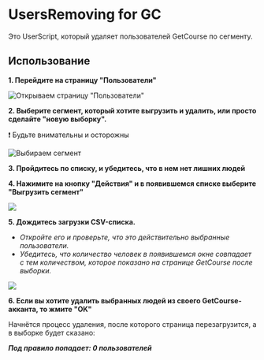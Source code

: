 # UsersRemoving for GC
Это UserScript, который удаляет пользователей GetCourse по сегменту.

## Использование

**1. Перейдите на страницу "Пользователи"**

![Открываем страницу "Пользователи"](https://i.imgur.com/erD9ycv.png)
  

**2. Выберите сегмент, который хотите выгрузить и удалить, или просто сделайте "новую выборку".**

:exclamation: Будьте внимательны и осторожны
  
![Выбираем сегмент](https://i.imgur.com/WuCSnwr.png)

**3. Пройдитесь по списку, и убедитесь, что в нем нет лишних людей**  

**4. Нажимите на кнопку "Действия" и в появившемся списке выберите "Выгрузить сегмент"**

![](https://i.imgur.com/80ivfuO.png)

**5. Дождитесь загрузки CSV-списка.**

- *Откройте его и проверьте, что это действительно выбранные пользователи.*
- *Убедитесь, что количество человек в появившемся окне совпадает с тем количеством, которое показано на странице  GetCourse после выборки.*

![](https://i.imgur.com/Urdagvx.png)

**6. Если вы хотите удалить выбранных людей из своего GetCourse-акканта, то жмите "OK"**

Начнётся процесс удаления, после которого страница перезагрузится, а в выборке будет сказано:

***Под правило попадает: 0 пользователей***
